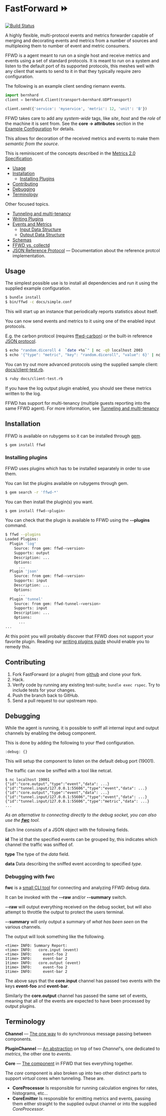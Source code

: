 # FastForward &#9193;

[![Build Status](https://travis-ci.org/spotify/ffwd.svg?branch=master)](https://travis-ci.org/spotify/ffwd)

A highly flexible, multi-protocol events and metrics forwarder capable of
merging and decorating events and metrics from a number of sources and
multiplexing them to number of event and metric consumers.

FFWD is a agent meant to run on a single host and receive metrics and events
using a set of standard protocols.
It is meant to run on a system and listen to the default port of its
supported protocols, this meshes well with any client that wants to send to it
in that they typically require zero configuration.

The following is an example client sending riemann events.

```python
import bernhard
client = bernhard.Client(transport=bernhard.UDPTransport)

client.send({'service': 'myservice', 'metric': 12, 'unit': 'B'})
```

FFWD takes care to add any _system-wide_ tags, like _site_, _host_ and the
_role_ of the machine it is sent from. See the __core -> attributes__ section
in the [Example Configuration](docs/simple.conf) for details.

This allows for decoration of the received metrics and events to make them
_semantic from the source_.

This is reminiscent of the concepts described in the
[Metrics 2.0 Specification](http://metrics20.org).

* [Usage](#usage)
* [Installation](#installation)
  * [Installing Plugins](#installing-plugins)
* [Contributing](#contributing)
* [Debugging](#debugging)
* [Terminology](#terminology)

Other focused topics.
* [Tunneling and multi-tenancy](docs/tunneling-and-multi-tenancy.md)
* [Writing Plugins](docs/writing-plugins.md)
* [Events and Metrics](docs/events-and-metrics.md)
  * [Input Data Structure](docs/events-and-metrics.md#input-data-structure)
  * [Output Data Structure](docs/events-and-metrics.md#output-data-structure)
* [Schemas](docs/schemas.md)
* [FFWD vs. collectd](docs/vs-collectd.md)
* [JSON Reference Protocol](docs/json-protocol.md)
  &mdash; Documentation about the reference protcol implementation.

## Usage

The simplest possible use is to install all dependencies and run it using the
supplied example configuration.

```bash
$ bundle install
$ bin/ffwd -c docs/simple.conf
```

This will start up an instance that periodically reports statistics about
itself.

You can now send events and metrics to it using one of the enabled input
protocols.

E.g. the carbon protocol (requires [ffwd-carbon](/plugins/ffwd-carbon)) or the
built-in reference [JSON protocol](/lib/ffwd/plugin/json.rb).

```bash
$ echo "random.diceroll 4  `date +%s`" | nc -q0 localhost 2003
$ echo '{"type": "metric", "key": "random.diceroll", "value": 6}' | nc -q0 localhost 19000
```

You can try out more advanced protocols using the supplied sample client:
[docs/client-test.rb](docs/client-test.rb).

```bash
$ ruby docs/client-test.rb
```

If you have the log output plugin enabled, you should see these metrics written
to the log.

FFWD has support for multi-tenancy (multiple guests reporting into the same
FFWD agent).
For more information, see
[Tunneling and multi-tenancy](docs/tunneling-and-multi-tenancy.md)

## Installation

FFWD is available on rubygems so it can be installed through
[gem](https://rubygems.org).

```bash
$ gem install ffwd
```

### Installing plugins

FFWD uses plugins which has to be installed separately in order to use them.

You can list the plugins available on rubygems through gem.

```bash
$ gem search -r 'ffwd-*'
```

You can then install the plugin(s) you want.

```bash
$ gem install ffwd-<plugin>
```

You can check that the plugin is available to FFWD using the **--plugins**
command.

```bash
$ ffwd --plugins
Loaded Plugins:
  Plugin 'log'
    Source: from gem: ffwd-<version>
    Supports: output
    Description: ...
    Options:
      ...
  Plugin 'json'
    Source: from gem: ffwd-<version>
    Supports: input
    Description: ...
    Options:
      ...
  Plugin 'tunnel'
    Source: from gem: ffwd-tunnel-<version>
    Supports: input
    Description: ...
    Options:
      ...
...
```

At this point you will probably discover that FFWD does not support your
favorite plugin.
Reading our [writing plugins guide](docs/writing-plugins.md) should enable you
to remedy this.

## Contributing

1. Fork FastForward (or a plugin) from
   [github](https://github.com/spotify/ffwd) and clone your fork.
2. Hack.
3. Verify code by running any existing test-suite; ```bundle exec rspec```.
   Try to include tests for your changes.
4. Push the branch back to GitHub.
5. Send a pull request to our upstream repo.

## Debugging

While the agent is running, it is possible to sniff all internal input and
output channels by enabling the debug component.

This is done by adding the following to your ffwd configuration.

```
:debug: {}
```

This will setup the component to listen on the default debug port (19001).

The traffic can now be sniffed with a tool like netcat.

```
$ nc localhost 19001
{"id":"core.output","type":"event","data": ...}
{"id":"tunnel.input/127.0.0.1:55606","type":"event","data": ...}
{"id":"core.output","type":"event","data": ...}
{"id":"tunnel.input/127.0.0.1:55606","type":"event","data": ...}
{"id":"tunnel.input/127.0.0.1:55606","type":"metric","data": ...}
...
```

*As an alternative to connecting directly to the debug socket, you can also use
the [**fwc**](#debugging-with-fwc) tool*.

Each line consists of a JSON object with the following fields.

**id** The id that the specified events can be grouped by, this indicates
which channel the traffic was sniffed of.

**type** The type of the *data* field.

**data** Data describing the sniffed event according to specified *type*.

### Debugging with fwc

**fwc** is a [small CLI tool](lib/fwc.rb) for connecting and analyzing FFWD
debug data.

It can be invoked with the **--raw** and/or **--summary** switch.

**--raw** will output everything received on the debug socket, but will also
attempt to throttle the output to protect the users terminal.

**--summary** will only output a summary of *what has been seen* on the various
channels.

The output will look something like the following.

```
<time> INFO: Summary Report:
<time> INFO:   core.input (event)
<time> INFO:     event-foo 2
1time> INFO:     event-bar 2
1time> INFO:   core.output (event)
1time> INFO:     event-foo 2
1time> INFO:     event-bar 2
```

The above says that the **core.input** channel has passed two events with the
keys **event-foo** and **event-bar**.

Similarly the **core.output** channel has passed the same set of events,
meaning that all of the events are expected to have been processed by output
plugins.

## Terminology

**Channel** &mdash; [The one way](lib/ffwd/channel.rb) to do synchronous
message passing between components.

**PluginChannel** &mdash; [An abstraction](lib/ffwd/plugin_channel.rb) on
top of two *Channel*'s, one dedicated to *metrics*, the other one to *events*.

**Core** &mdash; [The component](lib/ffwd/core.rb) in FFWD that ties
everything together.

The *core* component is also broken up into two other distinct parts to support
*virtual* cores when tunneling. These are.

* **CoreProcessor** Is responsible for running calculation engines for rates,
  histograms, etc...
* **CoreEmitter** Is responsible for emitting metrics and events, passing them
  either straight to the supplied output channel or into the supplied
  *CoreProcessor*.
